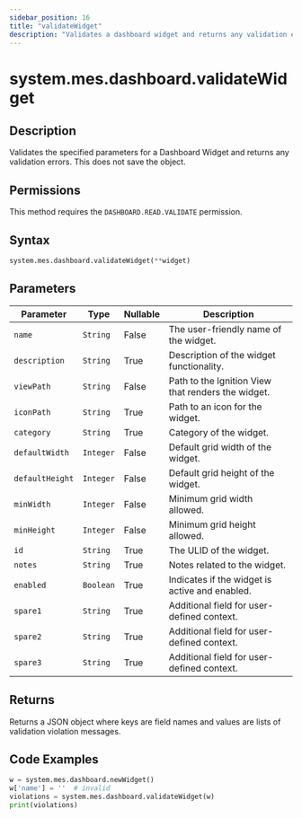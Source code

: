 ```yaml
---
sidebar_position: 16
title: "validateWidget"
description: "Validates a dashboard widget and returns any validation errors."
---
```


# system.mes.dashboard.validateWidget

## Description

Validates the specified parameters for a Dashboard Widget and returns any validation errors. This does not save the
object.


## Permissions

This method requires the `DASHBOARD.READ.VALIDATE` permission.

## Syntax

```python
system.mes.dashboard.validateWidget(**widget)
```

## Parameters

| Parameter       | Type      | Nullable | Description                                        |
|-----------------|-----------|----------|----------------------------------------------------|
| `name`          | `String`  | False    | The user-friendly name of the widget.              |
| `description`   | `String`  | True     | Description of the widget functionality.           |
| `viewPath`      | `String`  | False    | Path to the Ignition View that renders the widget. |
| `iconPath`      | `String`  | True     | Path to an icon for the widget.                    |
| `category`      | `String`  | True     | Category of the widget.                            |
| `defaultWidth`  | `Integer` | False    | Default grid width of the widget.                  |
| `defaultHeight` | `Integer` | False    | Default grid height of the widget.                 |
| `minWidth`      | `Integer` | False    | Minimum grid width allowed.                        |
| `minHeight`     | `Integer` | False    | Minimum grid height allowed.                       |
| `id`            | `String`  | True     | The ULID of the widget.                            |
| `notes`         | `String`  | True     | Notes related to the widget.                       |
| `enabled`       | `Boolean` | True     | Indicates if the widget is active and enabled.     |
| `spare1`        | `String`  | True     | Additional field for user-defined context.         |
| `spare2`        | `String`  | True     | Additional field for user-defined context.         |
| `spare3`        | `String`  | True     | Additional field for user-defined context.         |

## Returns

Returns a JSON object where keys are field names and values are lists of validation violation messages.

## Code Examples

```python
w = system.mes.dashboard.newWidget()
w['name'] = ''  # invalid
violations = system.mes.dashboard.validateWidget(w)
print(violations)
```
